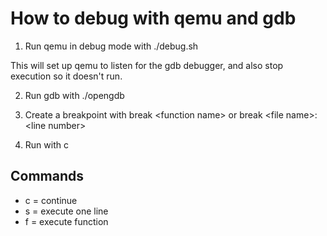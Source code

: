 # How to debug with qemu and gdb

1. Run qemu in debug mode with ./debug.sh

This will set up qemu to listen for the gdb debugger, and also stop execution so it doesn't run.

2. Run gdb with ./opengdb

3. Create a breakpoint with break <function name\> or break <file name\>:<line number\>

4. Run with c

## Commands

* c = continue
* s = execute one line
* f = execute function